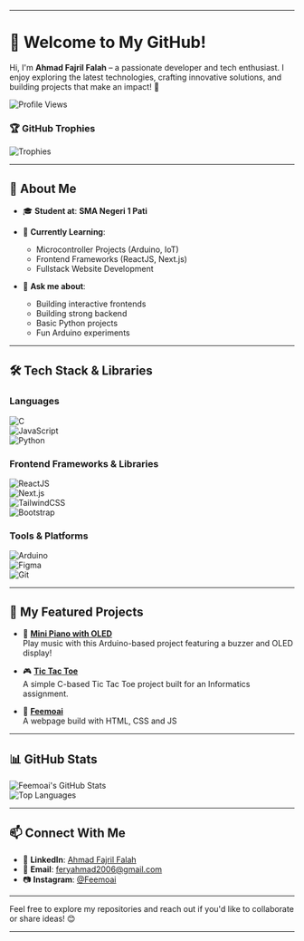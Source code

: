 
---

# 👋 Welcome to My GitHub!  

Hi, I'm **Ahmad Fajril Falah** – a passionate developer and tech enthusiast. I enjoy exploring the latest technologies, crafting innovative solutions, and building projects that make an impact! 🚀  

![Profile Views](https://komarev.com/ghpvc/?username=Feemoai&color=brightgreen&style=flat-square)  
### 🏆 GitHub Trophies
![Trophies](https://github-profile-trophy.vercel.app/?username=Feemoai&theme=tokyonight)


---

## 🌟 **About Me**  

- 🎓 **Student at**: **SMA Negeri 1 Pati**  
- 🌱 **Currently Learning**:  
  - Microcontroller Projects (Arduino, IoT)  
  - Frontend Frameworks (ReactJS, Next.js)  
  - Fullstack Website Development 

- 💬 **Ask me about**:  
  - Building interactive frontends
  - Building strong backend 
  - Basic Python projects  
  - Fun Arduino experiments  

---

## 🛠 **Tech Stack & Libraries**  

### **Languages**  
![C](https://img.shields.io/badge/-C-%2300599C?logo=c&logoColor=white&style=for-the-badge)  
![JavaScript](https://img.shields.io/badge/-JavaScript-%23F7DF1E?logo=javascript&logoColor=black&style=for-the-badge)  
![Python](https://img.shields.io/badge/-Python-%233776AB?logo=python&logoColor=white&style=for-the-badge)  

### **Frontend Frameworks & Libraries**  
![ReactJS](https://img.shields.io/badge/-ReactJS-%2361DAFB?logo=react&logoColor=black&style=for-the-badge)  
![Next.js](https://img.shields.io/badge/-Next.js-%23000000?logo=next.js&logoColor=white&style=for-the-badge)  
![TailwindCSS](https://img.shields.io/badge/-TailwindCSS-%2306B6D4?logo=tailwindcss&logoColor=white&style=for-the-badge)  
![Bootstrap](https://img.shields.io/badge/-Bootstrap-%23563D7C?logo=bootstrap&logoColor=white&style=for-the-badge)  

### **Tools & Platforms**  
![Arduino](https://img.shields.io/badge/-Arduino-%2300979D?logo=arduino&logoColor=white&style=for-the-badge)  
![Figma](https://img.shields.io/badge/-Figma-%23F24E1E?logo=figma&logoColor=white&style=for-the-badge)  
![Git](https://img.shields.io/badge/-Git-%23F05032?logo=git&logoColor=white&style=for-the-badge)  

---

## 🚀 **My Featured Projects**  

- 🎹 **[Mini Piano with OLED](https://github.com/Feemoai/Mini-Piano)**  
  Play music with this Arduino-based project featuring a buzzer and OLED display!  

- 🎮 **[Tic Tac Toe](https://github.com/Feemoai/TUGAS-CODING-TIK)**  
  A simple C-based Tic Tac Toe project built for an Informatics assignment.  

- 🌱 **[Feemoai](https://feemoai.github.io/Feemoai/)**  
  A webpage build with HTML, CSS and JS 

---

## 📊 **GitHub Stats**  

![Feemoai's GitHub Stats](https://github-readme-stats.vercel.app/api?username=Feemoai&show_icons=true&theme=tokyonight)  
![Top Languages](https://github-readme-stats.vercel.app/api/top-langs/?username=Feemoai&layout=compact&theme=tokyonight)  

---

## 📫 **Connect With Me**  

- 💼 **LinkedIn**: [Ahmad Fajril Falah](https://www.linkedin.com/in/ahmad-fajril-falah-a85850299/)  
- 📧 **Email**: feryahmad2006@gmail.com  
- 📷 **Instagram**: [@Feemoai](https://www.instagram.com/feemoai/)  

---

Feel free to explore my repositories and reach out if you'd like to collaborate or share ideas! 😊  

---
